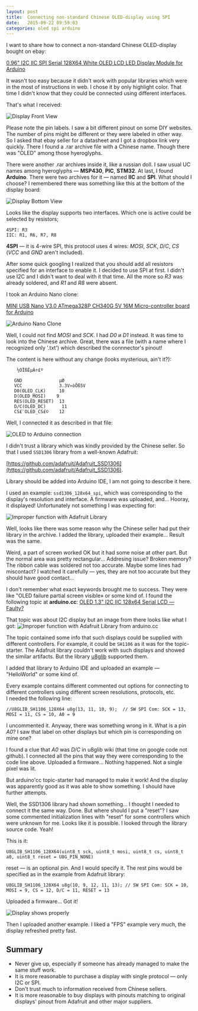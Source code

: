 ```yaml
---
layout: post
title:  Connecting non-standard Chinese OLED-display using SPI
date:   2015-09-22 09:59:03
categories: oled spi arduino
---
```

I want to share how to connect a non-standard Chinese OLED-display bought on ebay:

[0.96" I2C IIC SPI Serial 128X64 White OLED LCD LED Display Module for Arduino](https://rover.ebay.com/rover/1/711-53200-19255-0/1?icep_id=114&ipn=icep&toolid=20004&campid=5338194349&mpre=http%3A%2F%2Fwww.ebay.com%2Fitm%2F0-96-I2C-IIC-SPI-Serial-128X64-White-OLED-LCD-LED-Display-Module-for-Arduino-%2F263097814635)

It wasn't too easy because it didn't work with popular libraries which were in the most of instructions in web.
I chose it by only highlight color. That time I didn't know that they could be connected using different interfaces.

That's what I received: 

![Display Front View](/assets/01_oled_front.jpg)

Please note the pin labels. I saw a bit different pinout on some DIY websites. The number of pins might be different or they were labeled in other way.  
So I asked that ebay seller for a datasheet and I got a dropbox link very quickly. There I found a .rar archive file with a Chinese name. Though there was "OLED" among those hyeroglyphs.

There were another .rar archives inside it, like a russian doll. I saw usual UC names among hyeroglyphs — **MSP430**, **PIC**, **STM32**. At last, I found **Arduino**.
There were two archives for it — named **IIC** and **SPI**. What should I choose? I remembered there was something like this at the bottom of the display board:

![Display Bottom View](/assets/02_oled_back.jpg)


Looks like the display supports two interfaces. Which one is active could be selected by resistors;

```
4SPI: R3
IIC: R1, R6, R7, R8
```

**4SPI** — it is 4-wire SPI, this protocol uses 4 wires: *MOSI*, *SCK*, *D/C*, *CS* (*VCC* and *GND* aren't included).

After some quick googling I realized that you should add all resistors specified for an interface to enable it.
I decided to use SPI at first. I didn't use I2C and I didn't want to deal with it that time. All the more so *R3* was already soldered, and *R1* and *R8* were absent.

I took an Arduino Nano clone:

[MINI USB Nano V3.0 ATmega328P CH340G 5V 16M Micro-controller board for Arduino](https://rover.ebay.com/rover/1/711-53200-19255-0/1?icep_id=114&ipn=icep&toolid=20004&campid=5338194349&mpre=http%3A%2F%2Fwww.ebay.com%2Fitm%2FMINI-USB-Nano-V3-0-ATmega328P-CH340G-5V-16M-Micro-controller-board-for-Arduino-%2F381374550571)

![Arduino Nano Clone](/assets/03_funduino_nano.jpg)

Well, I could not find *MOSI* and *SCK*. I had *D0* и *D1* instead. It was time to look into the Chinese archive. Great, there was a file (with a name where I recognized only '.txt') which described the connnector's pinout!

The content is here without any change (looks mysterious, ain't it?):

```
	½ÓÏßËµÃ÷£º
 
   GND              µØ
   VCC              3.3V»òÕß5V
   D0(OLED_CLK)     10
   D(OLED_MOSI)    9
   RES(OLED_RESET)  13
   D/C(OLED_DC)      11
   CS£¨OLED_CS£©    12
```

Well, I connected it as described in that file:

![OLED to Arduino connection](/assets/04_oled_connected.jpg)

I didn't trust a library which was kindly provided by the Chinese seller. So that I used `SSD1306` library from a well-known Adafruit:

[https://github.com/adafruit/Adafruit_SSD1306](https://github.com/adafruit/Adafruit_SSD1306).

Library should be added into Arduino IDE, I am not going to describe it here.

I used an example: `ssd1306_128x64_spi`, which was corresponding to the display's resolution and interface. A firmware was uploaded, and... Hooray, it displayed! Unfortunately not something I was expecting for:

![Improper function with Adafruit Library](/assets/05_oled_failure.jpg)

Well, looks like there was some reason why the Chinese seller had put their library in the archive. I added the library, uploaded their example... Result was the same.

Weird, a part of screen worked OK but it had some noise at other part. But the normal area was pretty rectangular... Addresing issue? Broken memory? The ribbon cable was soldered not too accurate. Maybe some lines had miscontact? I watched it carefully — yes, they are not too accurate but they should have good contact...

I don't remember what exact keywords brought me to success. They were like "OLED failure partial screen visible» or some kind of. I found the following topic at **arduino.cc**:
[OLED 1.3" I2C IIC 128x64 Serial LCD — Faulty?](http://forum.arduino.cc/index.php?topic=259186.0)

That topic was about I2C display but an image from there looks like what I got:
![Improper function with Adafruit Library from arduino.cc](/assets/06_oled_failure_from_arduino_cc.jpg)

The topic contained some info that such displays could be supplied with different controllers. For example, it could be `SH1106` as it was for the topic-starter. The Adafruit library couldn't work with such displays and showed the similar artifacts.
But the library [u8glib](https://github.com/olikraus/u8glib) supported them.

I added that library to Arduino IDE and uploaded an example — "HelloWorld" or some kind of.

Every example contains different commented out options for connecting to different controllers using different screen resolutions, protocols, etc.
<br>
I needed the following line:

```
//U8GLIB_SH1106_128X64 u8g(13, 11, 10, 9);	// SW SPI Com: SCK = 13, MOSI = 11, CS = 10, A0 = 9
```
I uncommented it. Anyway, there was something wrong in it. What is a pin *A0*? I saw that label on other displays but which pin is corresponding on mine one? 

I found a clue that *A0* was *D/C* in u8glib wiki (that time on google code not github).
I connected all the pins that way they were corresponding to the code line above. Uploaded a firmware... Nothing happened. Not a single pixel was lit.

But arduino'cc topic-starter had managed to make it work! And the display was apparently good as it was able to show something. I should have further attempts.

Well, the SSD1306 library had shown something... I thought I needed to connect it the same way. Done. But where should I put a "reset"?
I saw some commented initialization lines with "reset" for some controllers which were unknown for me.
Looks like it is possible. I looked through the library source code. Yeah!

This is it:

```
U8GLIB_SH1106_128X64(uint8_t sck, uint8_t mosi, uint8_t cs, uint8_t a0, uint8_t reset = U8G_PIN_NONE) 
```

reset — is an optional pin. And I would specify it. The rest pins would be specified as in the example from Adafruit library:

```
U8GLIB_SH1106_128X64 u8g(10, 9, 12, 11, 13); // SW SPI Com: SCK = 10, MOSI = 9, CS = 12, D/C = 11, RESET = 13
```
Uploaded a firmware... Got it!

![Display shows properly](/assets/07_oled_ok.jpg)

Then I uploaded another example. I liked a "FPS" example very much, the display refreshed pretty fast.

## Summary

- Never give up, especially if someone has already managed to make the same stuff work.
- It is more reasonable to purchase a display with single protocol — only I2C or SPI.
- Don't trust much to information received from Chinese sellers.
- It is more reasonable to buy displays with pinouts matching to original displays' pinout from Adafruit and other major suppliers.